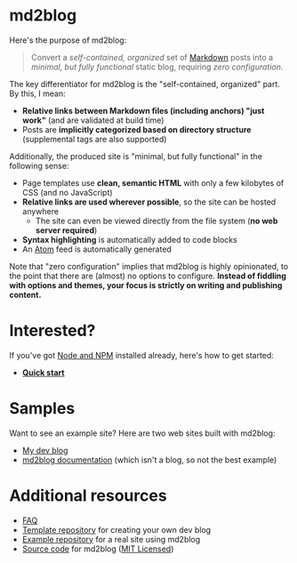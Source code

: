 # md2blog
Here's the purpose of md2blog:

> Convert a *self-contained, organized* set of [Markdown](https://guides.github.com/features/mastering-markdown/) posts into a *minimal, but fully functional* static blog, requiring *zero configuration*.

The key differentiator for md2blog is the "self-contained, organized" part. By this, I mean:

* **Relative links between Markdown files (including anchors) "just work"** (and are validated at build time)
* Posts are **implicitly categorized based on directory structure** (supplemental tags are also supported)

Additionally, the produced site is "minimal, but fully functional" in the following sense:

* Page templates use **clean, semantic HTML** with only a few kilobytes of CSS (and no JavaScript)
* **Relative links are used wherever possible**, so the site can be hosted anywhere
  * The site can even be viewed directly from the file system (**no web server required**)
* **Syntax highlighting** is automatically added to code blocks
* An [Atom](https://validator.w3.org/feed/docs/atom.html) feed is automatically generated

Note that "zero configuration" implies that md2blog is highly opinionated, to the point that there are (almost) no options to configure. **Instead of fiddling with options and themes, your focus is strictly on writing and publishing content.**

# Interested?
If you've got [Node and NPM](https://nodejs.org/en/download/) installed already, here's how to get started:

* **[Quick start](https://jaredkrinke.github.io/md2blog/quick-start.html)**

# Samples
Want to see an example site? Here are two web sites built with md2blog:

* [My dev blog](https://log.schemescape.com/)
* [md2blog documentation](https://jaredkrinke.github.io/md2blog/) (which isn't a blog, so not the best example)

# Additional resources

* [FAQ](https://jaredkrinke.github.io/md2blog/posts/faq/index.html)
* [Template repository](https://github.com/jaredkrinke/md2blog-template-site) for creating your own dev blog
* [Example repository](https://github.com/jaredkrinke/log) for a real site using md2blog
* [Source code](https://github.com/jaredkrinke/md2blog) for md2blog ([MIT Licensed](https://github.com/jaredkrinke/md2blog/blob/main/LICENSE))
